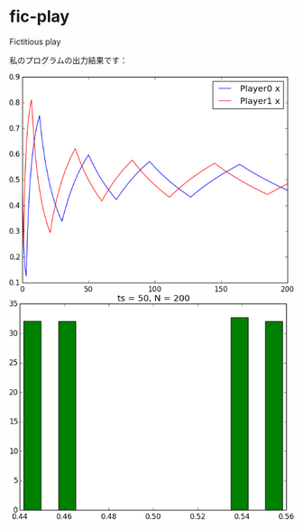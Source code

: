 fic-play
========

Fictitious play

私のプログラムの出力結果です：

![x0_values](Matpenny200.png)
![histogram](Matpenny_hist50_200.png)
